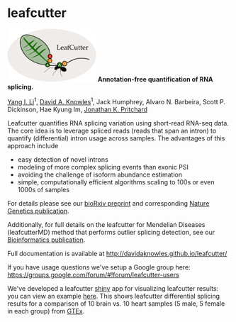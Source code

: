 # leafcutter

<img src="./docs/logo.png" width="200"> **Annotation-free quantification of RNA splicing.**

[Yang I. Li](http://web.stanford.edu/~yangili/index.html)<sup>1</sup>, [David A. Knowles](http://cs.stanford.edu/people/davidknowles/)<sup>1</sup>, Jack Humphrey, Alvaro N. Barbeira, Scott P. Dickinson, Hae Kyung Im, [Jonathan K. Pritchard](http://web.stanford.edu/group/pritchardlab/home.html)

Leafcutter quantifies RNA splicing variation using short-read RNA-seq data. The core idea is to leverage spliced reads (reads that span an intron) to quantify (differential) intron usage across samples. The advantages of this approach include
* easy detection of novel introns
* modeling of more complex splicing events than exonic PSI
* avoiding the challenge of isoform abundance estimation
* simple, computationally efficient algorithms scaling to 100s or even 1000s of samples

For details please see our [bioRxiv preprint](http://www.biorxiv.org/content/early/2017/09/07/044107) and corresponding [Nature Genetics publication](https://www.nature.com/articles/s41588-017-0004-9).

Additionally, for full details on the leafcutter for Mendelian Diseases (leafcutterMD) method that performs outlier splicing detection, see our [Bioinformatics publication](http://dx.doi.org/10.1093/bioinformatics/btaa259).

Full documentation is available at <http://davidaknowles.github.io/leafcutter/>

If you have usage questions we've setup a Google group here: <https://groups.google.com/forum/#!forum/leafcutter-users>

We've developed a leafcutter [shiny](https://shiny.rstudio.com/) app for visualizing leafcutter results: you can view an example [here](https://leafcutter.shinyapps.io/leafviz/). This shows leafcutter differential splicing results for a comparison of 10 brain vs. 10 heart samples (5 male, 5 female in each group) from [GTEx](https://www.gtexportal.org/home/). 
